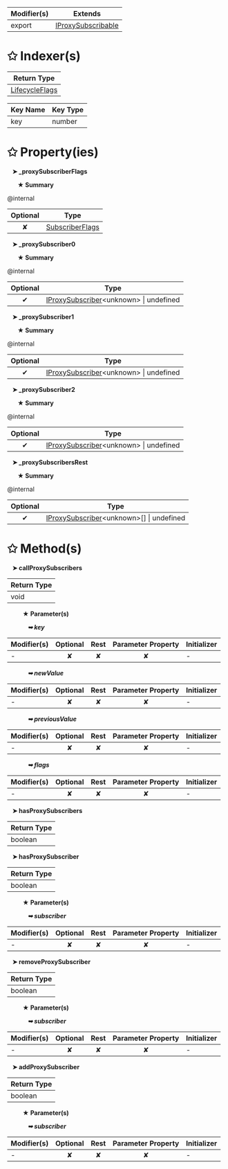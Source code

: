 | Modifier(s)                            | Extends                                    |
|----------------------------------------|--------------------------------------------|
| export | [IProxySubscribable](/runtime/interface/observation/iproxysubscribable.md) |

# &#10025; Indexer(s)

| Return Type                      |
|----------------------------------|
| [LifecycleFlags](/runtime/enum/flags/lifecycleflags.md) |

| Key Name                                 | Key Type                       |
|------------------------------------------|--------------------------------|
| key | number |

# &#10025; Property(ies)

&nbsp;&nbsp; **&#10148; &#95;proxySubscriberFlags**

&nbsp;&nbsp;&nbsp;&nbsp;&nbsp; **&#9733; Summary**

@internal

| Optional                           | Type                         |
|:----------------------------------:|------------------------------|
| ✘ | [SubscriberFlags](/runtime/enum/observation/subscriberflags.md) |

&nbsp;&nbsp; **&#10148; &#95;proxySubscriber0**

&nbsp;&nbsp;&nbsp;&nbsp;&nbsp; **&#9733; Summary**

@internal

| Optional                           | Type                         |
|:----------------------------------:|------------------------------|
| ✔ | [IProxySubscriber](/runtime/interface/observation/iproxysubscriber.md)&lt;unknown&gt; &#124; undefined |

&nbsp;&nbsp; **&#10148; &#95;proxySubscriber1**

&nbsp;&nbsp;&nbsp;&nbsp;&nbsp; **&#9733; Summary**

@internal

| Optional                           | Type                         |
|:----------------------------------:|------------------------------|
| ✔ | [IProxySubscriber](/runtime/interface/observation/iproxysubscriber.md)&lt;unknown&gt; &#124; undefined |

&nbsp;&nbsp; **&#10148; &#95;proxySubscriber2**

&nbsp;&nbsp;&nbsp;&nbsp;&nbsp; **&#9733; Summary**

@internal

| Optional                           | Type                         |
|:----------------------------------:|------------------------------|
| ✔ | [IProxySubscriber](/runtime/interface/observation/iproxysubscriber.md)&lt;unknown&gt; &#124; undefined |

&nbsp;&nbsp; **&#10148; &#95;proxySubscribersRest**

&nbsp;&nbsp;&nbsp;&nbsp;&nbsp; **&#9733; Summary**

@internal

| Optional                           | Type                         |
|:----------------------------------:|------------------------------|
| ✔ | [IProxySubscriber](/runtime/interface/observation/iproxysubscriber.md)&lt;unknown&gt;[] &#124; undefined |

# &#10025; Method(s)

&nbsp;&nbsp; **&#10148; callProxySubscribers**

| Return Type                       |
|-----------------------------------|
| void |

&nbsp;&nbsp;&nbsp;&nbsp;&nbsp;&nbsp;&nbsp;&nbsp; **&#9733; Parameter(s)**

&nbsp;&nbsp;&nbsp;&nbsp;&nbsp;&nbsp;&nbsp;&nbsp;&nbsp;&nbsp;&nbsp; _**&#10149; key**_

| Modifier(s)                              | Optional                           | Rest                          | Parameter Property                          | Initializer                       |
|------------------------------------------|:----------------------------------:|:-----------------------------:|:-------------------------------------------:|-----------------------------------|
| - | ✘  | ✘ | ✘ | - |

&nbsp;&nbsp;&nbsp;&nbsp;&nbsp;&nbsp;&nbsp;&nbsp;&nbsp;&nbsp;&nbsp; _**&#10149; newValue**_

| Modifier(s)                              | Optional                           | Rest                          | Parameter Property                          | Initializer                       |
|------------------------------------------|:----------------------------------:|:-----------------------------:|:-------------------------------------------:|-----------------------------------|
| - | ✘  | ✘ | ✘ | - |

&nbsp;&nbsp;&nbsp;&nbsp;&nbsp;&nbsp;&nbsp;&nbsp;&nbsp;&nbsp;&nbsp; _**&#10149; previousValue**_

| Modifier(s)                              | Optional                           | Rest                          | Parameter Property                          | Initializer                       |
|------------------------------------------|:----------------------------------:|:-----------------------------:|:-------------------------------------------:|-----------------------------------|
| - | ✘  | ✘ | ✘ | - |

&nbsp;&nbsp;&nbsp;&nbsp;&nbsp;&nbsp;&nbsp;&nbsp;&nbsp;&nbsp;&nbsp; _**&#10149; flags**_

| Modifier(s)                              | Optional                           | Rest                          | Parameter Property                          | Initializer                       |
|------------------------------------------|:----------------------------------:|:-----------------------------:|:-------------------------------------------:|-----------------------------------|
| - | ✘  | ✘ | ✘ | - |

&nbsp;&nbsp; **&#10148; hasProxySubscribers**

| Return Type                       |
|-----------------------------------|
| boolean |

&nbsp;&nbsp; **&#10148; hasProxySubscriber**

| Return Type                       |
|-----------------------------------|
| boolean |

&nbsp;&nbsp;&nbsp;&nbsp;&nbsp;&nbsp;&nbsp;&nbsp; **&#9733; Parameter(s)**

&nbsp;&nbsp;&nbsp;&nbsp;&nbsp;&nbsp;&nbsp;&nbsp;&nbsp;&nbsp;&nbsp; _**&#10149; subscriber**_

| Modifier(s)                              | Optional                           | Rest                          | Parameter Property                          | Initializer                       |
|------------------------------------------|:----------------------------------:|:-----------------------------:|:-------------------------------------------:|-----------------------------------|
| - | ✘  | ✘ | ✘ | - |

&nbsp;&nbsp; **&#10148; removeProxySubscriber**

| Return Type                       |
|-----------------------------------|
| boolean |

&nbsp;&nbsp;&nbsp;&nbsp;&nbsp;&nbsp;&nbsp;&nbsp; **&#9733; Parameter(s)**

&nbsp;&nbsp;&nbsp;&nbsp;&nbsp;&nbsp;&nbsp;&nbsp;&nbsp;&nbsp;&nbsp; _**&#10149; subscriber**_

| Modifier(s)                              | Optional                           | Rest                          | Parameter Property                          | Initializer                       |
|------------------------------------------|:----------------------------------:|:-----------------------------:|:-------------------------------------------:|-----------------------------------|
| - | ✘  | ✘ | ✘ | - |

&nbsp;&nbsp; **&#10148; addProxySubscriber**

| Return Type                       |
|-----------------------------------|
| boolean |

&nbsp;&nbsp;&nbsp;&nbsp;&nbsp;&nbsp;&nbsp;&nbsp; **&#9733; Parameter(s)**

&nbsp;&nbsp;&nbsp;&nbsp;&nbsp;&nbsp;&nbsp;&nbsp;&nbsp;&nbsp;&nbsp; _**&#10149; subscriber**_

| Modifier(s)                              | Optional                           | Rest                          | Parameter Property                          | Initializer                       |
|------------------------------------------|:----------------------------------:|:-----------------------------:|:-------------------------------------------:|-----------------------------------|
| - | ✘  | ✘ | ✘ | - |